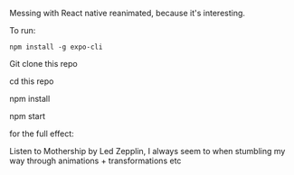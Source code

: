 Messing with React native reanimated, because it's interesting. 

To run:


```npm install -g expo-cli```

Git clone this repo 

cd this repo 

npm install 

npm start 

for the full effect: 

Listen to Mothership by Led Zepplin, I always seem to when stumbling my way through animations + transformations etc 
